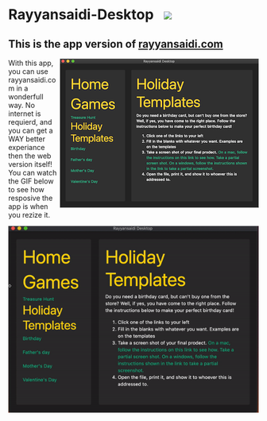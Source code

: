 # Rayyansaidi-Desktop&nbsp;&nbsp;&nbsp;<img src="https://github.com/rayyansaidi-com/app/workflows/Test/badge.svg" height="30">
## This is the app version of <a href="https://rayyansaidi.com/">rayyansaidi.com</a>

<img align="right" src="src/images/rayyansaidi.png">

<p align="left">With this app, you can use rayyansaidi.com in a wonderfull way. No internet is requierd, and you can get a WAY better experiance then the web version itself! You can watch the GIF below to see how resposive the app is when you rezize it.</p>

<img align="center" src="src/images/rayyansaidi.gif">